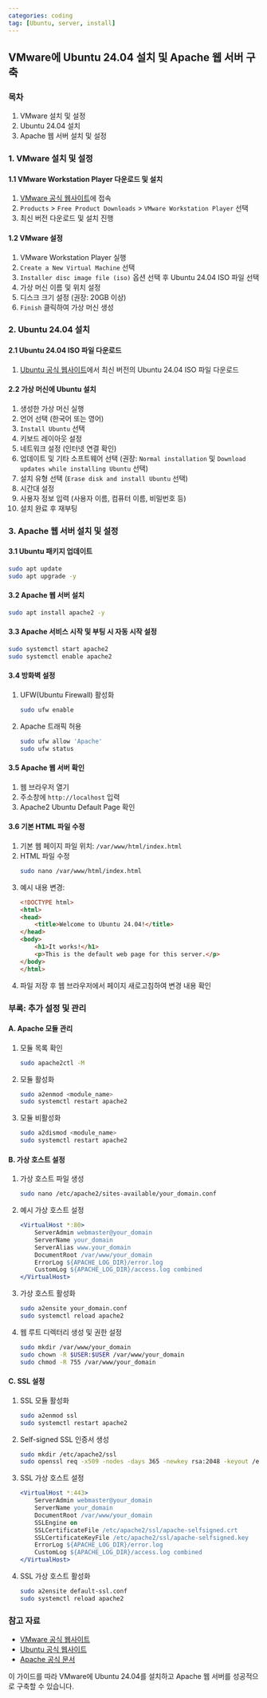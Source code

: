 ```yaml
---
categories: coding
tag: [Ubuntu, server, install]
---
```



## VMware에 Ubuntu 24.04 설치 및 Apache 웹 서버 구축

### 목차
1. VMware 설치 및 설정
2. Ubuntu 24.04 설치
3. Apache 웹 서버 설치 및 설정

### 1. VMware 설치 및 설정

#### 1.1 VMware Workstation Player 다운로드 및 설치
1. [VMware 공식 웹사이트](https://www.vmware.com/)에 접속
2. `Products` > `Free Product Downloads` > `VMware Workstation Player` 선택
3. 최신 버전 다운로드 및 설치 진행

#### 1.2 VMware 설정
1. VMware Workstation Player 실행
2. `Create a New Virtual Machine` 선택
3. `Installer disc image file (iso)` 옵션 선택 후 Ubuntu 24.04 ISO 파일 선택
4. 가상 머신 이름 및 위치 설정
5. 디스크 크기 설정 (권장: 20GB 이상)
6. `Finish` 클릭하여 가상 머신 생성

### 2. Ubuntu 24.04 설치

#### 2.1 Ubuntu 24.04 ISO 파일 다운로드
1. [Ubuntu 공식 웹사이트](https://ubuntu.com/)에서 최신 버전의 Ubuntu 24.04 ISO 파일 다운로드

#### 2.2 가상 머신에 Ubuntu 설치
1. 생성한 가상 머신 실행
2. 언어 선택 (한국어 또는 영어)
3. `Install Ubuntu` 선택
4. 키보드 레이아웃 설정
5. 네트워크 설정 (인터넷 연결 확인)
6. 업데이트 및 기타 소프트웨어 선택 (권장: `Normal installation` 및 `Download updates while installing Ubuntu` 선택)
7. 설치 유형 선택 (`Erase disk and install Ubuntu` 선택)
8. 시간대 설정
9. 사용자 정보 입력 (사용자 이름, 컴퓨터 이름, 비밀번호 등)
10. 설치 완료 후 재부팅

### 3. Apache 웹 서버 설치 및 설정

#### 3.1 Ubuntu 패키지 업데이트
```bash
sudo apt update
sudo apt upgrade -y
```

#### 3.2 Apache 웹 서버 설치
```bash
sudo apt install apache2 -y
```

#### 3.3 Apache 서비스 시작 및 부팅 시 자동 시작 설정
```bash
sudo systemctl start apache2
sudo systemctl enable apache2
```

#### 3.4 방화벽 설정
1. UFW(Ubuntu Firewall) 활성화
    ```bash
    sudo ufw enable
    ```
2. Apache 트래픽 허용
    ```bash
    sudo ufw allow 'Apache'
    sudo ufw status
    ```

#### 3.5 Apache 웹 서버 확인
1. 웹 브라우저 열기
2. 주소창에 `http://localhost` 입력
3. Apache2 Ubuntu Default Page 확인

#### 3.6 기본 HTML 파일 수정
1. 기본 웹 페이지 파일 위치: `/var/www/html/index.html`
2. HTML 파일 수정
    ```bash
    sudo nano /var/www/html/index.html
    ```
3. 예시 내용 변경:
    ```html
    <!DOCTYPE html>
    <html>
    <head>
        <title>Welcome to Ubuntu 24.04!</title>
    </head>
    <body>
        <h1>It works!</h1>
        <p>This is the default web page for this server.</p>
    </body>
    </html>
    ```
4. 파일 저장 후 웹 브라우저에서 페이지 새로고침하여 변경 내용 확인

### 부록: 추가 설정 및 관리

#### A. Apache 모듈 관리
1. 모듈 목록 확인
    ```bash
    sudo apache2ctl -M
    ```
2. 모듈 활성화
    ```bash
    sudo a2enmod <module_name>
    sudo systemctl restart apache2
    ```
3. 모듈 비활성화
    ```bash
    sudo a2dismod <module_name>
    sudo systemctl restart apache2
    ```

#### B. 가상 호스트 설정
1. 가상 호스트 파일 생성
    ```bash
    sudo nano /etc/apache2/sites-available/your_domain.conf
    ```
2. 예시 가상 호스트 설정
    ```apache
    <VirtualHost *:80>
        ServerAdmin webmaster@your_domain
        ServerName your_domain
        ServerAlias www.your_domain
        DocumentRoot /var/www/your_domain
        ErrorLog ${APACHE_LOG_DIR}/error.log
        CustomLog ${APACHE_LOG_DIR}/access.log combined
    </VirtualHost>
    ```
3. 가상 호스트 활성화
    ```bash
    sudo a2ensite your_domain.conf
    sudo systemctl reload apache2
    ```
4. 웹 루트 디렉터리 생성 및 권한 설정
    ```bash
    sudo mkdir /var/www/your_domain
    sudo chown -R $USER:$USER /var/www/your_domain
    sudo chmod -R 755 /var/www/your_domain
    ```

#### C. SSL 설정
1. SSL 모듈 활성화
    ```bash
    sudo a2enmod ssl
    sudo systemctl restart apache2
    ```
2. Self-signed SSL 인증서 생성
    ```bash
    sudo mkdir /etc/apache2/ssl
    sudo openssl req -x509 -nodes -days 365 -newkey rsa:2048 -keyout /etc/apache2/ssl/apache-selfsigned.key -out /etc/apache2/ssl/apache-selfsigned.crt
    ```
3. SSL 가상 호스트 설정
    ```apache
    <VirtualHost *:443>
        ServerAdmin webmaster@your_domain
        ServerName your_domain
        DocumentRoot /var/www/your_domain
        SSLEngine on
        SSLCertificateFile /etc/apache2/ssl/apache-selfsigned.crt
        SSLCertificateKeyFile /etc/apache2/ssl/apache-selfsigned.key
        ErrorLog ${APACHE_LOG_DIR}/error.log
        CustomLog ${APACHE_LOG_DIR}/access.log combined
    </VirtualHost>
    ```
4. SSL 가상 호스트 활성화
    ```bash
    sudo a2ensite default-ssl.conf
    sudo systemctl reload apache2
    ```

### 참고 자료
- [VMware 공식 웹사이트](https://www.vmware.com/)
- [Ubuntu 공식 웹사이트](https://ubuntu.com/)
- [Apache 공식 문서](https://httpd.apache.org/docs/2.4/)

이 가이드를 따라 VMware에 Ubuntu 24.04를 설치하고 Apache 웹 서버를 성공적으로 구축할 수 있습니다.